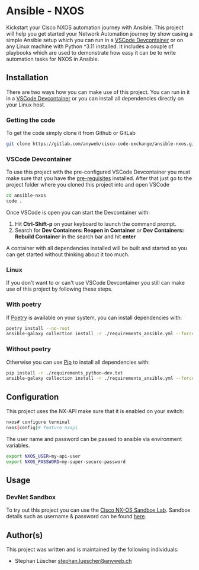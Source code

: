 # Ansible - NXOS

Kickstart your Cisco NXOS automation journey with Ansible. This project will help you get started
your Network Automation journey by show casing a simple Ansible setup which you can run in
a [VSCode Devcontainer](https://code.visualstudio.com/docs/devcontainers/containers)
or on any Linux machine with Python ^3.11 installed. It includes a couple of playbooks
which are used to demonstrate how easy it can be to write automation tasks for NXOS in Ansible.

## Installation

There are two ways how you can make use of this project. You can run in it in a
[VSCode Devcontainer](https://code.visualstudio.com/docs/devcontainers/containers)
or you can install all dependencies directly on your Linux host.

### Getting the code

To get the code simply clone it from Github or GitLab

```bash
git clone https://gitlab.com/anyweb/cisco-code-exchange/ansible-nxos.git
```

### VSCode Devcontainer

To use this project with the pre-configured VSCode Devcontainer you must make sure that
you have the [pre-requisites](https://code.visualstudio.com/docs/devcontainers/tutorial) installed.
After that just go to the project folder where you cloned this project into and open VSCode

```bash
cd ansible-nxos
code .
```

Once VSCode is open you can start the Devcontainer with:

1. Hit **Ctrl-Shift-p** on your keyboard to launch the command prompt.
2. Search for **Dev Containers: Reopen in Container** or **Dev Containers: Rebuild Container**
   in the search bar and hit **enter**

A container with all dependencies installed will be built and started so you can get started
without thinking about it too much.

### Linux

If you don't want to or can't use VSCode Devcontainer you still can make use of this project
by following these steps.

### With poetry

If [Poetry](https://python-poetry.org/) is available on your system, you can install
dependencies with:

```bash
poetry install --no-root
ansible-galaxy collection install -r ./requirements_ansible.yml --force
```

### Without poetry

Otherwise you can use [Pip](https://pip.pypa.io/en/stable/user_guide/#) to install
all dependencies with:

```bash
pip install -r ./requirements_python-dev.txt
ansible-galaxy collection install -r ./requirements_ansible.yml --force
```

## Configuration

This project uses the NX-API make sure that it is enabled on your switch:

```bash
nxos# configure terminal
nxos(config)# feature nxapi
```

The user name and password can be passed to ansible via environment variables.

```bash
export NXOS_USER=my-api-user
export NXOS_PASSWORD=my-super-secure-password
```

## Usage

### DevNet Sandbox

To try out this project you can use the [Cisco NX-OS Sandbox Lab](https://sbx-nxos-mgmt.cisco.com/).
Sandbox details such as username & password can be found [here](https://devnetsandbox.cisco.com/DevNet/catalog/Open-NX-OS-Programmability).

## Author(s)

This project was written and is maintained by the following individuals:

- Stephan Lüscher <stephan.luescher@anyweb.ch>
